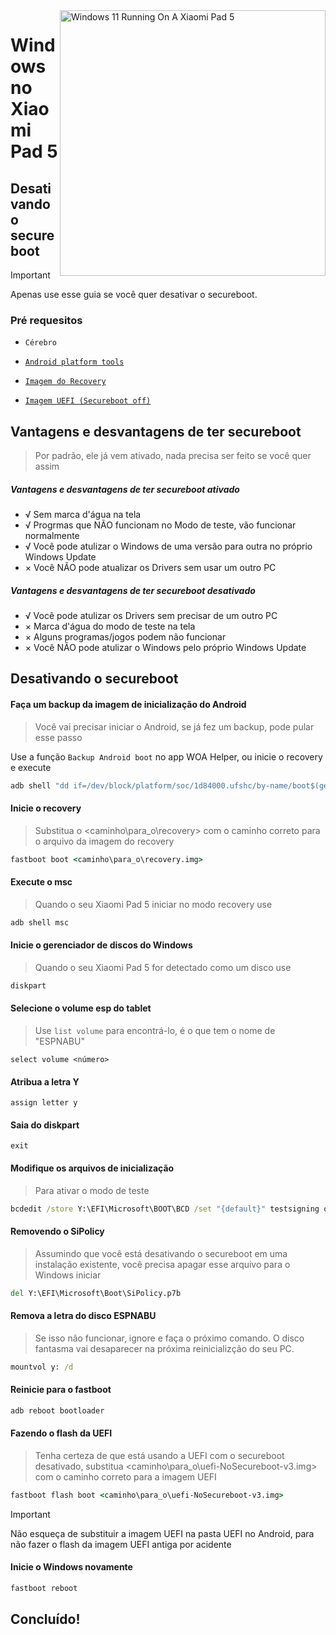 <img align="right" src="https://raw.githubusercontent.com/erdilS/Port-Windows-11-Xiaomi-Pad-5/main/nabu.png" width="425" alt="Windows 11 Running On A Xiaomi Pad 5">


# Windows no Xiaomi Pad 5

## Desativando o secureboot
> [!Important]
> Apenas use esse guia se você quer desativar o secureboot.

### Pré requesitos
- ```Cérebro```

- [```Android platform tools```](https://developer.android.com/studio/releases/platform-tools)

- [```Imagem do Recovery```](https://github.com/erdilS/Port-Windows-11-Xiaomi-Pad-5/releases/download/1.0/recovery.img)

- [```Imagem UEFI (Secureboot off)```](https://github.com/erdilS/Port-Windows-11-Xiaomi-Pad-5/releases/download/1.0/XXXnabu-NoSecureboot-v4.img)

## Vantagens e desvantagens de ter secureboot
> Por padrão, ele já vem ativado, nada precisa ser feito se você quer assim

##### Vantagens e desvantagens de ter secureboot ativado
- √ Sem marca d'água na tela
- √ Progrmas que NÃO funcionam no Modo de teste, vão funcionar normalmente
- √ Você pode atulizar o Windows de uma versão para outra no próprio Windows Update
- × Você NÃO pode atualizar os Drivers sem usar um outro PC

##### Vantagens e desvantagens de ter secureboot desativado
- √ Você pode atulizar os Drivers sem precisar de um outro PC
- × Marca d'água do modo de teste na tela
- × Alguns programas/jogos podem não funcionar
- × Você NÃO pode atulizar o Windows pelo próprio Windows Update

## Desativando o secureboot

#### Faça um backup da imagem de inicialização do Android
> Você vai precisar iniciar o Android, se já fez um backup, pode pular esse passo

Use a função `Backup Android boot` no app WOA Helper, ou inicie o recovery e execute
```cmd
adb shell "dd if=/dev/block/platform/soc/1d84000.ufshc/by-name/boot$(getprop ro.boot.slot_suffix) of=/tmp/rooted_boot.img" && adb pull /tmp/rooted_boot.img
```

#### Inicie o recovery
> Substitua o <caminho\para_o\recovery> com o caminho correto para o arquivo da imagem do recovery 
```cmd
fastboot boot <caminho\para_o\recovery.img>
```

#### Execute o msc
> Quando o seu Xiaomi Pad 5 iniciar no modo recovery use
```cmd
adb shell msc
```

#### Inicie o gerenciador de discos do Windows
> Quando o seu Xiaomi Pad 5 for detectado como um disco use
```cmd
diskpart
```

#### Selecione o volume esp do tablet
> Use `list volume` para encontrá-lo, é o que tem o nome de "ESPNABU"
```diskpart
select volume <número>
```

#### Atribua a letra Y
```diskpart
assign letter y
```

#### Saia do diskpart
```diskpart
exit
```

#### Modifique os arquivos de inicialização
> Para ativar o modo de teste
```cmd
bcdedit /store Y:\EFI\Microsoft\BOOT\BCD /set "{default}" testsigning on
```

#### Removendo o SiPolicy
> Assumindo que você está desativando o secureboot em uma instalação existente, você precisa apagar esse arquivo para o Windows iniciar
```cmd
del Y:\EFI\Microsoft\Boot\SiPolicy.p7b
```

#### Remova a letra do disco ESPNABU
>  Se isso não funcionar, ignore e faça o próximo comando. O disco fantasma vai desaparecer na próxima reinicializção do seu PC.
```cmd
mountvol y: /d
```

#### Reinicie para o fastboot
```cmd
adb reboot bootloader
```

#### Fazendo o flash da UEFI
> Tenha certeza de que está usando a UEFI com o secureboot desativado, substitua <caminho\para_o\uefi-NoSecureboot-v3.img> com o caminho correto para a imagem UEFI
```cmd
fastboot flash boot <caminho\para_o\uefi-NoSecureboot-v3.img>
```

> [!Important]
> Não esqueça de substituir a imagem UEFI na pasta UEFI no Android, para não fazer o flash da imagem UEFI antiga por acidente

#### Inicie o Windows novamente
```cmd
fastboot reboot
```

## Concluído!
